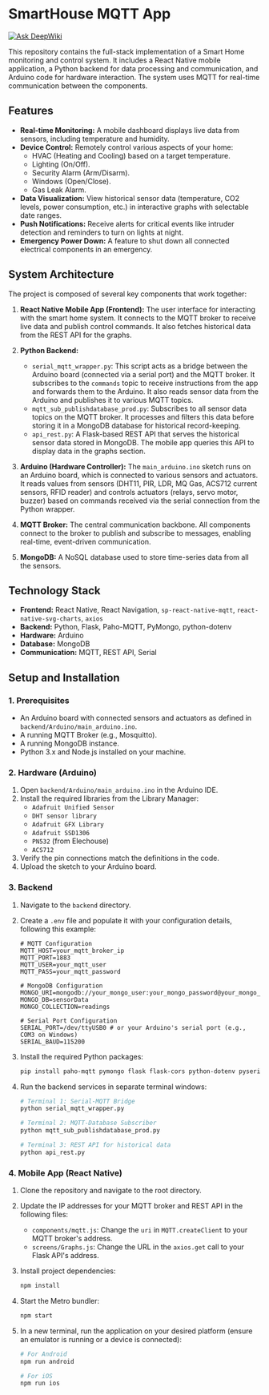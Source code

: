 # SmartHouse MQTT App
[![Ask DeepWiki](https://devin.ai/assets/askdeepwiki.png)](https://deepwiki.com/andreitoma59/SmartHouse-MQTT-App)

This repository contains the full-stack implementation of a Smart Home monitoring and control system. It includes a React Native mobile application, a Python backend for data processing and communication, and Arduino code for hardware interaction. The system uses MQTT for real-time communication between the components.

## Features

-   **Real-time Monitoring:** A mobile dashboard displays live data from sensors, including temperature and humidity.
-   **Device Control:** Remotely control various aspects of your home:
    -   HVAC (Heating and Cooling) based on a target temperature.
    -   Lighting (On/Off).
    -   Security Alarm (Arm/Disarm).
    -   Windows (Open/Close).
    -   Gas Leak Alarm.
-   **Data Visualization:** View historical sensor data (temperature, CO2 levels, power consumption, etc.) in interactive graphs with selectable date ranges.
-   **Push Notifications:** Receive alerts for critical events like intruder detection and reminders to turn on lights at night.
-   **Emergency Power Down:** A feature to shut down all connected electrical components in an emergency.

## System Architecture

The project is composed of several key components that work together:

1.  **React Native Mobile App (Frontend):** The user interface for interacting with the smart home system. It connects to the MQTT broker to receive live data and publish control commands. It also fetches historical data from the REST API for the graphs.

2.  **Python Backend:**
    -   `serial_mqtt_wrapper.py`: This script acts as a bridge between the Arduino board (connected via a serial port) and the MQTT broker. It subscribes to the `commands` topic to receive instructions from the app and forwards them to the Arduino. It also reads sensor data from the Arduino and publishes it to various MQTT topics.
    -   `mqtt_sub_publishdatabase_prod.py`: Subscribes to all sensor data topics on the MQTT broker. It processes and filters this data before storing it in a MongoDB database for historical record-keeping.
    -   `api_rest.py`: A Flask-based REST API that serves the historical sensor data stored in MongoDB. The mobile app queries this API to display data in the graphs section.

3.  **Arduino (Hardware Controller):** The `main_arduino.ino` sketch runs on an Arduino board, which is connected to various sensors and actuators. It reads values from sensors (DHT11, PIR, LDR, MQ Gas, ACS712 current sensors, RFID reader) and controls actuators (relays, servo motor, buzzer) based on commands received via the serial connection from the Python wrapper.

4.  **MQTT Broker:** The central communication backbone. All components connect to the broker to publish and subscribe to messages, enabling real-time, event-driven communication.

5.  **MongoDB:** A NoSQL database used to store time-series data from all the sensors.

## Technology Stack

-   **Frontend:** React Native, React Navigation, `sp-react-native-mqtt`, `react-native-svg-charts`, `axios`
-   **Backend:** Python, Flask, Paho-MQTT, PyMongo, python-dotenv
-   **Hardware:** Arduino
-   **Database:** MongoDB
-   **Communication:** MQTT, REST API, Serial

## Setup and Installation

### 1. Prerequisites

-   An Arduino board with connected sensors and actuators as defined in `backend/Arduino/main_arduino.ino`.
-   A running MQTT Broker (e.g., Mosquitto).
-   A running MongoDB instance.
-   Python 3.x and Node.js installed on your machine.

### 2. Hardware (Arduino)

1.  Open `backend/Arduino/main_arduino.ino` in the Arduino IDE.
2.  Install the required libraries from the Library Manager:
    -   `Adafruit Unified Sensor`
    -   `DHT sensor library`
    -   `Adafruit GFX Library`
    -   `Adafruit SSD1306`
    -   `PN532` (from Elechouse)
    -   `ACS712`
3.  Verify the pin connections match the definitions in the code.
4.  Upload the sketch to your Arduino board.

### 3. Backend

1.  Navigate to the `backend` directory.
2.  Create a `.env` file and populate it with your configuration details, following this example:

    ```env
    # MQTT Configuration
    MQTT_HOST=your_mqtt_broker_ip
    MQTT_PORT=1883
    MQTT_USER=your_mqtt_user
    MQTT_PASS=your_mqtt_password

    # MongoDB Configuration
    MONGO_URI=mongodb://your_mongo_user:your_mongo_password@your_mongo_ip:27017/
    MONGO_DB=sensorData
    MONGO_COLLECTION=readings
    
    # Serial Port Configuration
    SERIAL_PORT=/dev/ttyUSB0 # or your Arduino's serial port (e.g., COM3 on Windows)
    SERIAL_BAUD=115200
    ```

3.  Install the required Python packages:

    ```bash
    pip install paho-mqtt pymongo flask flask-cors python-dotenv pyserial
    ```

4.  Run the backend services in separate terminal windows:

    ```bash
    # Terminal 1: Serial-MQTT Bridge
    python serial_mqtt_wrapper.py

    # Terminal 2: MQTT-Database Subscriber
    python mqtt_sub_publishdatabase_prod.py

    # Terminal 3: REST API for historical data
    python api_rest.py
    ```

### 4. Mobile App (React Native)

1.  Clone the repository and navigate to the root directory.

2.  Update the IP addresses for your MQTT broker and REST API in the following files:
    -   `components/mqtt.js`: Change the `uri` in `MQTT.createClient` to your MQTT broker's address.
    -   `screens/Graphs.js`: Change the URL in the `axios.get` call to your Flask API's address.

3.  Install project dependencies:

    ```bash
    npm install
    ```

4.  Start the Metro bundler:

    ```bash
    npm start
    ```

5.  In a new terminal, run the application on your desired platform (ensure an emulator is running or a device is connected):

    ```bash
    # For Android
    npm run android

    # For iOS
    npm run ios